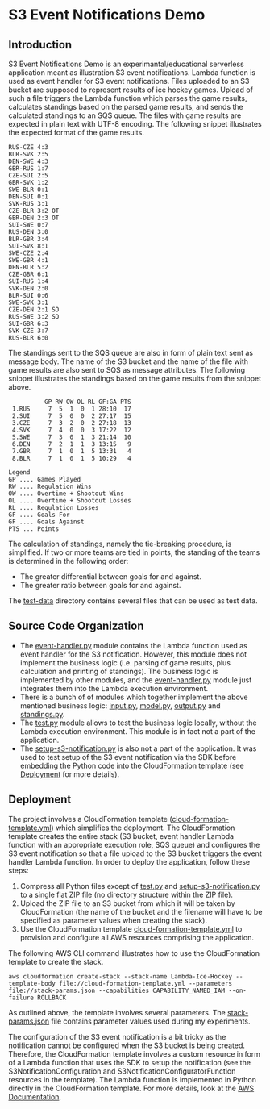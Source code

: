 # S3 Event Notifications Demo

## Introduction
S3 Event Notifications Demo is an experimantal/educational serverless application meant as illustration S3 event notifications. Lambda function is used as event handler for S3 event notifications. Files uploaded to an S3 bucket are supposed to represent results of ice hockey games. Upload of such a file triggers the Lambda function which parses the game results, calculates standings based on the parsed game results, and sends the calculated standings to an SQS queue. The files with game results are expected in plain text with UTF-8 encoding. The following snippet illustrates the expected format of the game results.

```
RUS-CZE 4:3
BLR-SVK 2:5
DEN-SWE 4:3
GBR-RUS 1:7
CZE-SUI 2:5
GBR-SVK 1:2
SWE-BLR 0:1
DEN-SUI 0:1
SVK-RUS 3:1
CZE-BLR 3:2 OT
GBR-DEN 2:3 OT
SUI-SWE 0:7
RUS-DEN 3:0
BLR-GBR 3:4
SUI-SVK 8:1
SWE-CZE 2:4
SWE-GBR 4:1
DEN-BLR 5:2
CZE-GBR 6:1
SUI-RUS 1:4
SVK-DEN 2:0
BLR-SUI 0:6
SWE-SVK 3:1
CZE-DEN 2:1 SO
RUS-SWE 3:2 SO
SUI-GBR 6:3
SVK-CZE 3:7
RUS-BLR 6:0
```

The standings sent to the SQS queue are also in form of plain text sent as message body. The name of the S3 bucket and the name of the file with game results are also sent to SQS as message attributes. The following snippet illustrates the standings based on the game results from the snippet above.

```
          GP RW OW OL RL GF:GA PTS
 1.RUS     7  5  1  0  1 28:10  17
 2.SUI     7  5  0  0  2 27:17  15
 3.CZE     7  3  2  0  2 27:18  13
 4.SVK     7  4  0  0  3 17:22  12
 5.SWE     7  3  0  1  3 21:14  10
 6.DEN     7  2  1  1  3 13:15   9
 7.GBR     7  1  0  1  5 13:31   4
 8.BLR     7  1  0  1  5 10:29   4

Legend
GP .... Games Played
RW .... Regulation Wins
OW .... Overtime + Shootout Wins
OL .... Overtime + Shootout Losses
RL .... Regulation Losses
GF .... Goals For
GF .... Goals Against
PTS ... Points
```

The calculation of standings, namely the tie-breaking procedure, is simplified. If two or more teams are tied in points, the standing of the teams is determined in the following order:
- The greater differential between goals for and against.
- The greater ratio between goals for and against.

The [test-data](./test-data) directory contains several files that can be used as test data.


## Source Code Organization
- The [event-handler.py](./event-handler.py) module contains the Lambda function used as event handler for the S3 notification. However, this module does not implement the business logic (i.e. parsing of game results, plus calculation and printing of standings). The business logic is implemented by other modules, and the [event-handler.py](./event-handler.py) module just integrates them into the Lambda execution environment.
- There is a bunch of of modules which together implement the above mentioned business logic: [input.py](./input.py), [model.py](./model.py), [output.py](./output.py) and [standings.py](./standings.py).
- The [test.py](./test.py) module allows to test the business logic locally, without the Lambda execution environment. This module is in fact not a part of the application.
- The [setup-s3-notification.py](./setup-s3-notification.py) is also not a part of the application. It was used to test setup of the S3 event notification via the SDK before embedding the Python code into the CloudFormation template (see [Deployment](#deployment) for more details).


## <a name="deployment"></a>Deployment
The project involves a CloudFormation template ([cloud-formation-template.yml](./cloud-formation-template.yml)) which simplifies the deployment. The CloudFormation template creates the entire stack (S3 bucket, event handler Lambda function with an appropriate execution role, SQS queue) and configures the S3 event notification so that a file upload to the S3 bucket triggers the event handler Lambda function. In order to deploy the application, follow these steps:
1. Compress all Python files except of [test.py](./test.py) and [setup-s3-notification.py](./setup-s3-notification.py) to a single flat ZIP file (no directory structure within the ZIP file).
2. Upload the ZIP file to an S3 bucket from which it will be taken by CloudFormation (the name of the bucket and the filename will have to be specified as parameter values when creating the stack).
3. Use the CloudFormation template [cloud-formation-template.yml](./cloud-formation-template.yml) to provision and configure all AWS resources comprising the application.

The following AWS CLI command illustrates how to use the CloudFormation template to create the stack.

```
aws cloudformation create-stack --stack-name Lambda-Ice-Hockey --template-body file://cloud-formation-template.yml --parameters file://stack-params.json --capabilities CAPABILITY_NAMED_IAM --on-failure ROLLBACK
```

As outlined above, the template involves several parameters. The [stack-params.json](./stack-params.json) file contains parameter values used during my experiments.

The configuration of the S3 event notification is a bit tricky as the notification cannot be configured when the S3 bucket is being created. Therefore, the CloudFormation template involves a custom resource in form of a Lambda function that uses the SDK to setup the notification (see the S3NotificationConfiguration and S3NotificationConfiguratorFunction resources in the template). The Lambda function is implemented in Python directly in the CloudFormation template. For more details, look at the [AWS Documentation](https://aws.amazon.com/premiumsupport/knowledge-center/cloudformation-s3-notification-lambda/).

